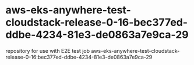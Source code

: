 # aws-eks-anywhere-test-cloudstack-release-0-16-bec377ed-ddbe-4234-81e3-de0863a7e9ca-29
repository for use with E2E test job aws-eks-anywhere-test-cloudstack-release-0-16:bec377ed-ddbe-4234-81e3-de0863a7e9ca-29
